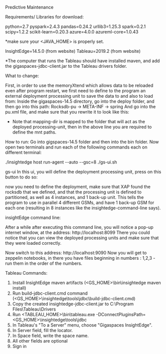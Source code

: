 Predictive Maintenance



﻿Requirements/ Libraries for download:


python=2.7
pyspark=2.4.3
pandas=0.24.2
urllib3=1.25.3
spark=0.2.1
scipy=1.2.2
scikit-learn=0.20.3
azure=4.0.0
azureml-core=1.0.43


*make sure your <JAVA_HOME> is properly set.




InsightEdge=14.5.0 (from website)
Tableau=2019.2 (from website)




*The computer that runs the Tableau should have installed maven, and add the gigaspaces-jdbc-client.jar to the Tableau drivers folder.







What to change:


First, in order to use the memoryXtend which allows data to be reloaded even after program restart, we first need to define to the program an external deployment processing unit to save the data to and also to load from:
Inside the gigaspaces-14.5 directory, go into the deploy folder, and then go into this path:
Rocksdb-pu -> META-INF -> spring 
And go into the pu.xml file, and make sure that you rewrite it to look like this:
  



* Note that mapping-dir is mapped to the folder that will act as the deployed processing-unit, then in the above line you are required to define the mnt paths.








How to run:
Go into gigspaces-14.5 folder and then into the bin folder.
Now open two terminals and run each of the following commands each on different terminal:


./insightedge host run-agent --auto --gsc=8
./gs-ui.sh




gs-ui
In this ui, you will define the deployment processing unit, press on this button to do so:
  
now you need to define the deployment, make sure that XAP found the rocksdb that we defined, and that the processing unit is defined to partitioned, as well as 4 instances, and 1 back-up unit.
This tells the program to use in parallel 4 different GSMs, and have 1 back-up GSM for each one (resulting in 8 instances like the insightedge-command-line says). 


insightEdge command line:


After a while after executing this command line, you will notice a pop-up internet window, at the address: http://localhost:8099
There you could notice that you can view the deployed processing units and make sure that they were loaded correctly.


Now switch to this address:
http://localhost:9090
Now you will get to zeppelin notebooks, in there you have files beginning in numbers : 1,2,3 - run them in the order of the numbers.


Tableau Commands:


1. Install InsightEdge maven artifacts (<GS_HOME>\bin\insightedge maven install)
2. Run build-jdbc-client.cmd command (<GS_HOME>\insightedge\tools\jdbc\build-jdbc-client.cmd)
3. Copy the created insightedge-jdbc-client.jar to C:\Program Files\Tableau\Drivers
4. Run <TABLEAU_HOME>\bin\tableau.exe -DConnectPluginsPath=<GS_HOME>\insightedge\tools\jdbc
5. In Tableau's "To a Server" menu, choose "Gigaspaces InsightEdge".
6. In Server field, fill the locator.
7. In Space field, write the space name.
8. All other fields are optional
9. Sign in
